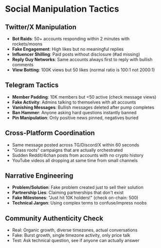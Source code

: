 # Social Manipulation Tactics

## Twitter/X Manipulation
- **Bot Raids**: 50+ accounts responding within 2 minutes with rockets/moons
- **Fake Engagement**: High likes but no meaningful replies
- **Influencer Shilling**: Paid posts without disclosure (#ad missing)
- **Reply Guy Networks**: Same accounts always first to reply with bullish comments
- **View Botting**: 100K views but 50 likes (normal ratio is 100:1 not 2000:1)

## Telegram Tactics
- **Member Padding**: 10K members but <50 active (check message views)
- **Fake Activity**: Admins talking to themselves with alt accounts
- **Vanishing Messages**: Bullish messages deleted after pump completes
- **Ban Hammer**: Anyone asking hard questions instantly banned
- **Pin Manipulation**: Only positive news pinned, negatives buried

## Cross-Platform Coordination
- Same message posted across TG/Discord/X within 60 seconds
- "Grass roots" campaigns that are actually orchestrated
- Sudden Reddit/4chan posts from accounts with no crypto history
- YouTube videos all dropping at same time from small channels

## Narrative Engineering
- **Problem/Solution**: Fake problem created just to sell their solution
- **Partnership Lies**: Claiming partnerships that don't exist
- **Fake Milestones**: "Just hit 10K holders!" (check on-chain: 500)
- **Technical Jargon**: Using complex terms to confuse/impress noobs

## Community Authenticity Check
- Real: Organic growth, diverse timezones, actual conversations
- Fake: Burst growth, single timezone activity, only price talk
- Test: Ask technical question, see if anyone can actually answer